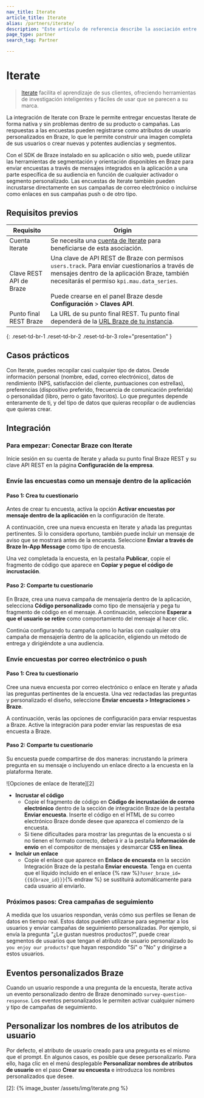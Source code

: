 ```yaml
---
nav_title: Iterate
article_title: Iterate
alias: /partners/iterate/
description: "Este artículo de referencia describe la asociación entre Braze e Iterate, que le permite enriquecer los datos de los clientes utilizando encuestas para añadir información adicional."
page_type: partner
search_tag: Partner

---
```


# Iterate

> [Iterate](https://iteratehq.com) facilita el aprendizaje de sus clientes, ofreciendo herramientas de investigación inteligentes y fáciles de usar que se parecen a su marca.

La integración de Iterate con Braze le permite entregar encuestas Iterate de forma nativa y sin problemas dentro de su producto o campañas. Las respuestas a las encuestas pueden registrarse como atributos de usuario personalizados en Braze, lo que le permite construir una imagen completa de sus usuarios o crear nuevas y potentes audiencias y segmentos.

Con el SDK de Braze instalado en su aplicación o sitio web, puede utilizar las herramientas de segmentación y orientación disponibles en Braze para enviar encuestas a través de mensajes integrados en la aplicación a una parte específica de su audiencia en función de cualquier activador o segmento personalizado. Las encuestas de Iterate también pueden incrustarse directamente en sus campañas de correo electrónico o incluirse como enlaces en sus campañas push o de otro tipo.

## Requisitos previos

| Requisito | Origin |
|---|---|
|Cuenta Iterate | Se necesita una [cuenta de Iterate](https://iteratehq.com) para beneficiarse de esta asociación. |
| Clave REST API de Braze | Una clave de API REST de Braze con permisos `users.track`. Para enviar cuestionarios a través de mensajes dentro de la aplicación Braze, también necesitarás el permiso `kpi.mau.data_series`.<br><br> Puede crearse en el panel Braze desde **Configuración** > **Claves API**.|
| Punto final REST Braze  | La URL de su punto final REST. Tu punto final dependerá de la [URL Braze de tu instancia][6]. |
{: .reset-td-br-1 .reset-td-br-2 .reset-td-br-3 role="presentation" }

## Casos prácticos

Con Iterate, puedes recopilar casi cualquier tipo de datos. Desde información personal (nombre, edad, correo electrónico), datos de rendimiento (NPS, satisfacción del cliente, puntuaciones con estrellas), preferencias (dispositivo preferido, frecuencia de comunicación preferida) o personalidad (libro, perro o gato favoritos). Lo que preguntes depende enteramente de ti, y del tipo de datos que quieras recopilar o de audiencias que quieras crear.

## Integración

### Para empezar: Conectar Braze con Iterate

Inicie sesión en su cuenta de Iterate y añada su punto final Braze REST y su clave API REST en la página **Configuración de la empresa**.

### Envíe las encuestas como un mensaje dentro de la aplicación

#### Paso 1: Crea tu cuestionario

Antes de crear tu encuesta, activa la opción **Activar encuestas por mensaje dentro de la aplicación** en la configuración de Iterate.

A continuación, cree una nueva encuesta en Iterate y añada las preguntas pertinentes. Si lo considera oportuno, también puede incluir un mensaje de aviso que se mostrará antes de la encuesta. Seleccione **Enviar a través de Braze In-App Message** como tipo de encuesta.

Una vez completada la encuesta, en la pestaña **Publicar**, copie el fragmento de código que aparece en **Copiar y pegue el código de incrustación**.

#### Paso 2: Comparte tu cuestionario

En Braze, crea una nueva campaña de mensajería dentro de la aplicación, selecciona **Código personalizado** como tipo de mensajería y pega tu fragmento de código en el mensaje. A continuación, seleccione **Esperar a que el usuario se retire** como comportamiento del mensaje al hacer clic.

Continúa configurando tu campaña como lo harías con cualquier otra campaña de mensajería dentro de la aplicación, eligiendo un método de entrega y dirigiéndote a una audiencia.

### Envíe encuestas por correo electrónico o push

#### Paso 1: Crea tu cuestionario

Cree una nueva encuesta por correo electrónico o enlace en Iterate y añada las preguntas pertinentes de la encuesta. Una vez redactadas las preguntas y personalizado el diseño, seleccione **Enviar encuesta > Integraciones > Braze**.

A continuación, verás las opciones de configuración para enviar respuestas a Braze. Active la integración para poder enviar las respuestas de esa encuesta a Braze. 

#### Paso 2: Comparte tu cuestionario

Su encuesta puede compartirse de dos maneras: incrustando la primera pregunta en su mensaje o incluyendo un enlace directo a la encuesta en la plataforma Iterate.

![Opciones de enlace de Iterate][2]

- **Incrustar el código**
  - Copie el fragmento de código en **Código de incrustación de correo electrónico** dentro de la sección de integración Braze de la pestaña **Enviar encuesta**. Inserte el código en el HTML de su correo electrónico Braze donde desee que aparezca el comienzo de la encuesta. 
  - Si tiene dificultades para mostrar las preguntas de la encuesta o si no tienen el formato correcto, deberá ir a la pestaña **Información de envío** en el compositor de mensajes y desmarcar **CSS en línea**.
- **Incluir un enlace**
  - Copie el enlace que aparece en **Enlace de encuesta** en la sección Integración Braze de la pestaña **Enviar encuesta**. Tenga en cuenta que el líquido incluido en el enlace {% raw %}`?user_braze_id={{${braze_id}}}`{% endraw %} se sustituirá automáticamente para cada usuario al enviarlo.

### Próximos pasos: Crea campañas de seguimiento

A medida que los usuarios respondan, verás cómo sus perfiles se llenan de datos en tiempo real. Estos datos pueden utilizarse para segmentar a los usuarios y enviar campañas de seguimiento personalizadas. Por ejemplo, si envía la pregunta "¿Le gustan nuestros productos?", puede crear segmentos de usuarios que tengan el atributo de usuario personalizado `Do you enjoy our products?` que hayan respondido "Sí" o "No" y dirigirse a estos usuarios.

## Eventos personalizados Braze

Cuando un usuario responde a una pregunta de la encuesta, Iterate activa un evento personalizado dentro de Braze denominado `survey-question-response`. Los eventos personalizados le permiten activar cualquier número y tipo de campañas de seguimiento.

## Personalizar los nombres de los atributos de usuario

Por defecto, el atributo de usuario creado para una pregunta es el mismo que el prompt.
En algunos casos, es posible que desee personalizarlo. Para ello, haga clic en el menú desplegable **Personalizar nombres de atributos de usuario** en el paso **Crear su encuesta** e introduzca los nombres personalizados que desee.

[6]: {{site.baseurl}}/api/basics?redirected=true#endpoints
[2]: {% image_buster /assets/img/iterate.png %}
